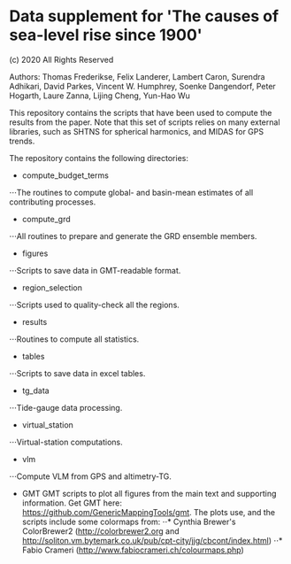 # Data supplement for 'The causes of sea-level rise since 1900'
(c) 2020 All Rights Reserved

Authors: Thomas Frederikse, Felix Landerer, Lambert Caron, Surendra Adhikari, David Parkes, Vincent W. Humphrey, Soenke Dangendorf, Peter Hogarth, Laure Zanna, Lijing Cheng, Yun-Hao Wu

This repository contains the scripts that have been used to compute the results from the paper. Note that this set of scripts relies on many external libraries, such as SHTNS for spherical harmonics, and MIDAS for GPS trends.

The repository contains the following directories:

* compute_budget_terms

⋅⋅⋅The routines to compute global- and basin-mean estimates of all contributing processes.
* compute_grd

⋅⋅⋅All routines to prepare and generate the GRD ensemble members.
* figures

⋅⋅⋅Scripts to save data in GMT-readable format.
* region_selection

⋅⋅⋅Scripts used to quality-check all the regions.
* results

⋅⋅⋅Routines to compute all statistics.
* tables

⋅⋅⋅Scripts to save data in excel tables.
* tg_data

⋅⋅⋅Tide-gauge data processing.
* virtual_station

⋅⋅⋅Virtual-station computations.
* vlm

⋅⋅⋅Compute VLM from GPS and altimetry-TG.
* GMT
GMT scripts to plot all figures from the main text and supporting information. Get GMT here: https://github.com/GenericMappingTools/gmt. The plots use, and the scripts include some colormaps from:
    ⋅⋅* Cynthia Brewer's ColorBrewer2 (http://colorbrewer2.org and http://soliton.vm.bytemark.co.uk/pub/cpt-city/jjg/cbcont/index.html)
    ⋅⋅* Fabio Crameri (http://www.fabiocrameri.ch/colourmaps.php)


